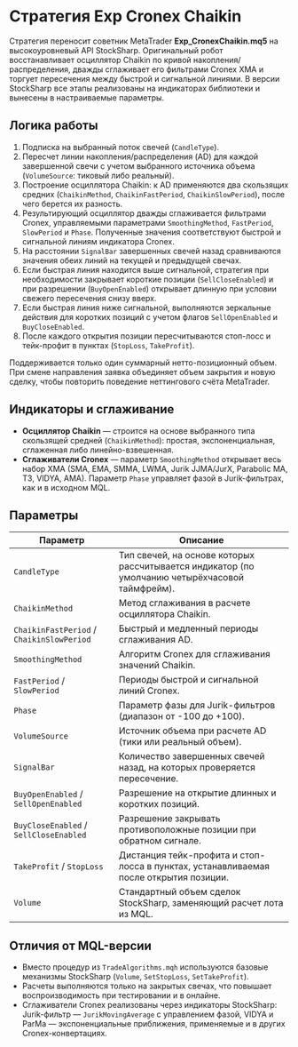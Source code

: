 # Стратегия Exp Cronex Chaikin

Стратегия переносит советник MetaTrader **Exp_CronexChaikin.mq5** на высокоуровневый API StockSharp. Оригинальный робот восстанавливает осциллятор Chaikin по кривой накопления/распределения, дважды сглаживает его фильтрами Cronex XMA и торгует пересечения между быстрой и сигнальной линиями. В версии StockSharp все этапы реализованы на индикаторах библиотеки и вынесены в настраиваемые параметры.

## Логика работы

1. Подписка на выбранный поток свечей (`CandleType`).
2. Пересчет линии накопления/распределения (AD) для каждой завершенной свечи с учетом выбранного источника объема (`VolumeSource`: тиковый либо реальный).
3. Построение осциллятора Chaikin: к AD применяются два скользящих средних (`ChaikinMethod`, `ChaikinFastPeriod`, `ChaikinSlowPeriod`), после чего берется их разность.
4. Результирующий осциллятор дважды сглаживается фильтрами Cronex, управляемыми параметрами `SmoothingMethod`, `FastPeriod`, `SlowPeriod` и `Phase`. Полученные значения соответствуют быстрой и сигнальной линиям индикатора Cronex.
5. На расстоянии `SignalBar` завершенных свечей назад сравниваются значения обеих линий на текущей и предыдущей свечах.
6. Если быстрая линия находится выше сигнальной, стратегия при необходимости закрывает короткие позиции (`SellCloseEnabled`) и при разрешении (`BuyOpenEnabled`) открывает длинную при условии свежего пересечения снизу вверх.
7. Если быстрая линия ниже сигнальной, выполняются зеркальные действия для коротких позиций с учетом флагов `SellOpenEnabled` и `BuyCloseEnabled`.
8. После каждого открытия позиции пересчитываются стоп-лосс и тейк-профит в пунктах (`StopLoss`, `TakeProfit`).

Поддерживается только один суммарный нетто-позиционный объем. При смене направления заявка объединяет объем закрытия и новую сделку, чтобы повторить поведение неттингового счёта MetaTrader.

## Индикаторы и сглаживание

- **Осциллятор Chaikin** — строится на основе выбранного типа скользящей средней (`ChaikinMethod`): простая, экспоненциальная, сглаженная либо линейно-взвешенная.
- **Сглаживатели Cronex** — параметр `SmoothingMethod` открывает весь набор XMA (SMA, EMA, SMMA, LWMA, Jurik JJMA/JurX, Parabolic MA, T3, VIDYA, AMA). Параметр `Phase` управляет фазой в Jurik-фильтрах, как и в исходном MQL.

## Параметры

| Параметр | Описание |
|----------|----------|
| `CandleType` | Тип свечей, на основе которых рассчитывается индикатор (по умолчанию четырёхчасовой таймфрейм). |
| `ChaikinMethod` | Метод сглаживания в расчете осциллятора Chaikin. |
| `ChaikinFastPeriod` / `ChaikinSlowPeriod` | Быстрый и медленный периоды сглаживания AD. |
| `SmoothingMethod` | Алгоритм Cronex для сглаживания значений Chaikin. |
| `FastPeriod` / `SlowPeriod` | Периоды быстрой и сигнальной линий Cronex. |
| `Phase` | Параметр фазы для Jurik-фильтров (диапазон от -100 до +100). |
| `VolumeSource` | Источник объема при расчете AD (тики или реальный объем). |
| `SignalBar` | Количество завершенных свечей назад, на которых проверяется пересечение. |
| `BuyOpenEnabled` / `SellOpenEnabled` | Разрешение на открытие длинных и коротких позиций. |
| `BuyCloseEnabled` / `SellCloseEnabled` | Разрешение закрывать противоположные позиции при обратном сигнале. |
| `TakeProfit` / `StopLoss` | Дистанция тейк-профита и стоп-лосса в пунктах, устанавливаемая после открытия позиции. |
| `Volume` | Стандартный объем сделок StockSharp, заменяющий расчет лота из MQL. |

## Отличия от MQL-версии

- Вместо процедур из `TradeAlgorithms.mqh` используются базовые механизмы StockSharp (`Volume`, `SetStopLoss`, `SetTakeProfit`).
- Расчеты выполняются только на закрытых свечах, что повышает воспроизводимость при тестировании и в онлайне.
- Сглаживатели Cronex реализованы через индикаторы StockSharp: Jurik-фильтр — `JurikMovingAverage` с управлением фазой, VIDYA и ParMa — экспоненциальные приближения, применяемые и в других Cronex-конвертациях.
